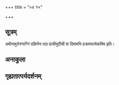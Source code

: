 +++
title = "०४ १५"

+++
## सूत्रम्
अथैनामुत्तेरणाग्निं दक्षिणेन पदा प्राचीमुदीचीं वा दिशमभि प्रक्रमयत्येकमिष इति।
## अनाकुला

## गृह्यतात्पर्यदर्शनम्

